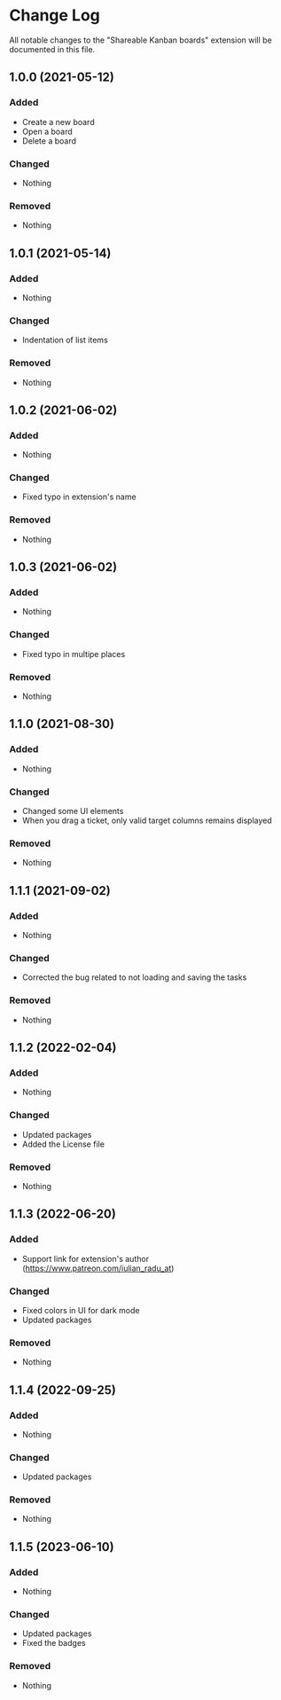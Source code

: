 # Change Log

All notable changes to the "Shareable Kanban boards" extension will be documented in this file.

## 1.0.0 (2021-05-12)

### Added

- Create a new board
- Open a board
- Delete a board

### Changed

- Nothing

### Removed

- Nothing

## 1.0.1 (2021-05-14)

### Added

- Nothing

### Changed

- Indentation of list items

### Removed

- Nothing

## 1.0.2 (2021-06-02)

### Added

- Nothing

### Changed

- Fixed typo in extension's name

### Removed

- Nothing

## 1.0.3 (2021-06-02)

### Added

- Nothing

### Changed

- Fixed typo in multipe places

### Removed

- Nothing

## 1.1.0 (2021-08-30)

### Added

- Nothing

### Changed

- Changed some UI elements
- When you drag a ticket, only valid target columns remains displayed

### Removed

- Nothing

## 1.1.1 (2021-09-02)

### Added

- Nothing

### Changed

- Corrected the bug related to not loading and saving the tasks

### Removed

- Nothing

## 1.1.2 (2022-02-04)

### Added

- Nothing

### Changed

- Updated packages
- Added the License file

### Removed

- Nothing

## 1.1.3 (2022-06-20)

### Added

- Support link for extension's author (https://www.patreon.com/iulian_radu_at)

### Changed

- Fixed colors in UI for dark mode
- Updated packages

### Removed

- Nothing

## 1.1.4 (2022-09-25)

### Added

- Nothing

### Changed

- Updated packages

### Removed

- Nothing

## 1.1.5 (2023-06-10)

### Added

- Nothing

### Changed

- Updated packages
- Fixed the badges

### Removed

- Nothing
